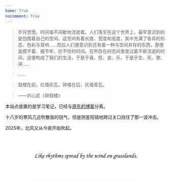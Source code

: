 ```yaml
---
home: True
nocomment: True
---
```


> 岁月悠悠。时间毫不间歇地流逝着。人们落生在这个世界上，最早意识到的是包围着自己的空间。这空间有着长度、宽度和高度，其中充满了各异的形态、色彩与音响……而后人们便意识到还有着一种与空间并存的东西，那便是摸不着、握不牢、拦不住的时间。在所存在的空间里度过着不断流逝的时间，这便构成了我们的生活，于是乎喜、怒、哀、乐，于是乎生、死、歌、哭……

> ……

> 鼓楼在前，红墙灰瓦。钟楼在后，灰墙青瓦。

> ——刘心武《钟鼓楼》

本站点放置的是学习笔记，已经与[原先的博客](https://github.com/Grapesea/MyBlog)分离。

十八岁的寒风几近吹散我的锐气，但是阴差阳错地跨过关口挡住了那一波冲击。

2025年，北风又从今夜开始吹起。

<center><img src="graph/watermark.png" style="zoom: 33%;"/></center>